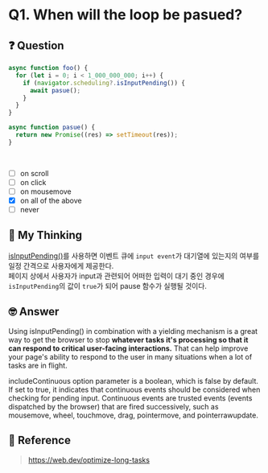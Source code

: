 # Q1. When will the loop be pasued?

## ❓ Question

```js
async function foo() {
  for (let i = 0; i < 1_000_000_000; i++) {
    if (navigator.scheduling?.isInputPending()) {
      await pasue();
    }
  }
}

async function pasue() {
  return new Promise((res) => setTimeout(res));
}
```

<br />

- [ ] on scroll
- [ ] on click
- [ ] on mousemove
- [x] on all of the above
- [ ] never

## 🤔 My Thinking

[isInputPending()](https://developer.mozilla.org/en-US/docs/Web/API/Scheduling/isInputPending)를 사용하면 이벤트 큐에 `input event`가 대기열에 있는지의 여부를 일정 간격으로 사용자에게 제공한다. <br />
페이지 상에서 사용자가 input과 관련되어 어떠한 입력이 대기 중인 경우에 `isInputPending`의 값이 `true`가 되어 pause 함수가 실행될 것이다.

## 🤓 Answer

Using isInputPending() in combination with a yielding mechanism is a great way to get the browser to stop **whatever tasks it's processing so that it can respond to critical user-facing interactions.** That can help improve your page's ability to respond to the user in many situations when a lot of tasks are in flight.

includeContinuous option parameter is a boolean, which is false by default.
If set to true, it indicates that continuous events should be considered when checking for pending input. Continuous events are trusted events (events dispatched by the browser) that are fired successively, such as mousemove, wheel, touchmove, drag, pointermove, and pointerrawupdate.

## 📄 Reference

> https://web.dev/optimize-long-tasks
